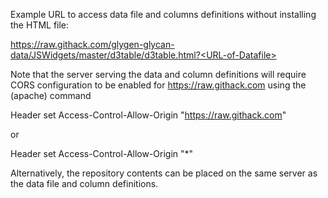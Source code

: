 
Example URL to access data file and columns definitions without installing the HTML file:

  https://raw.githack.com/glygen-glycan-data/JSWidgets/master/d3table/d3table.html?<URL-of-Datafile>
  
Note that the server serving the data and column definitions will require CORS configuration to be enabled for https://raw.githack.com using the (apache) command 
  
  Header set Access-Control-Allow-Origin "https://raw.githack.com"   
  
or 
  
  Header set Access-Control-Allow-Origin "*"   
  
Alternatively, the repository contents can be placed on the same server as the data file and column definitions. 
